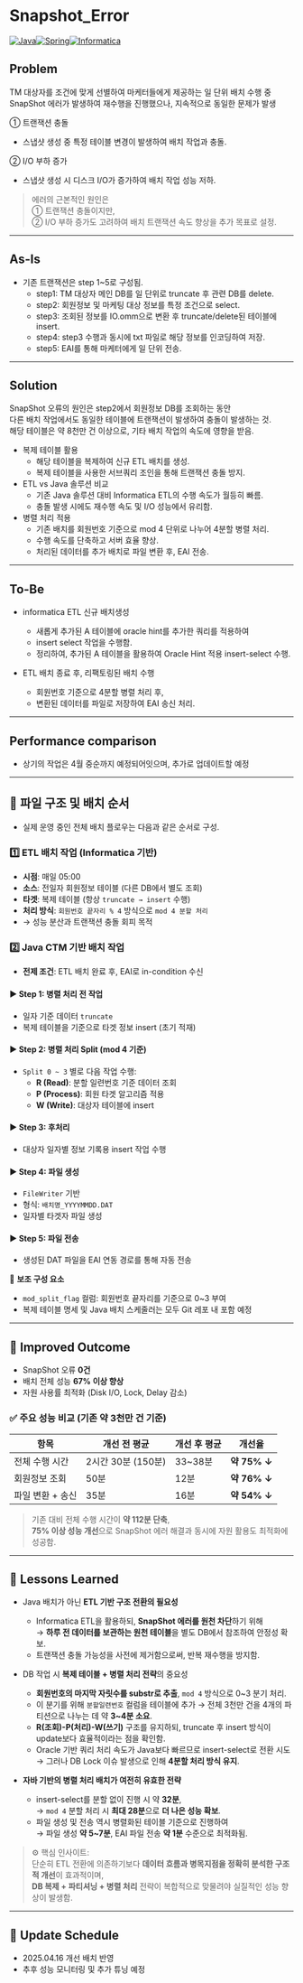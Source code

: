# Snapshot_Error

[![Java](https://img.shields.io/badge/Java-%23ED8B00.svg?style=for-the-badge&logo=java&logoColor=white)](https://www.java.com/)[![Spring](https://img.shields.io/badge/Spring-%236DB33F.svg?style=for-the-badge&logo=spring&logoColor=white)](https://spring.io/)[![Informatica](https://img.shields.io/badge/Informatica-%23FF4F00.svg?style=for-the-badge&logo=informatica&logoColor=white)](https://www.informatica.com/)

## Problem
TM 대상자를 조건에 맞게 선별하여 마케터들에게 제공하는 일 단위 배치 수행 중  
SnapShot 에러가 발생하여 재수행을 진행했으나, 지속적으로 동일한 문제가 발생  

① 트랜잭션 충돌
- 스냅샷 생성 중 특정 테이블 변경이 발생하여 배치 작업과 충돌.  

② I/O 부하 증가  
- 스냅샷 생성 시 디스크 I/O가 증가하여 배치 작업 성능 저하.  

>에러의 근본적인 원인은   
>① 트랜잭션 충돌이지만,   
>② I/O 부하 증가도 고려하여 배치 트랜잭션 속도 향상을 추가 목표로 설정.   
--- 
## As-Is

- 기존 트랜잭션은 step 1~5로 구성됨.
    - step1: TM 대상자 메인 DB를 일 단위로 truncate 후 관련 DB를 delete.
    - step2: 회원정보 및 마케팅 대상 정보를 특정 조건으로 select.
    - step3: 조회된 정보를 IO.omm으로 변환 후 truncate/delete된 테이블에 insert.
    - step4: step3 수행과 동시에 txt 파일로 해당 정보를 인코딩하여 저장.
    - step5: EAI를 통해 마케터에게 일 단위 전송.

--- 
## Solution
SnapShot 오류의 원인은 step2에서 회원정보 DB를 조회하는 동안  
다른 배치 작업에서도 동일한 테이블에 트랜잭션이 발생하여 충돌이 발생하는 것.  
해당 테이블은 약 8천만 건 이상으로, 기타 배치 작업의 속도에 영향을 받음.  

- 복제 테이블 활용
    - 해당 테이블을 복제하여 신규 ETL 배치를 생성.
    - 복제 테이블을 사용한 서브쿼리 조인을 통해 트랜잭션 충돌 방지.
- ETL vs Java 솔루션 비교
    - 기존 Java 솔루션 대비 Informatica ETL의 수행 속도가 월등히 빠름.
    - 충돌 발생 시에도 재수행 속도 및 I/O 성능에서 유리함.
- 병렬 처리 적용
    - 기존 배치를 회원번호 기준으로 mod 4 단위로 나누어 4분할 병렬 처리.
    - 수행 속도를 단축하고 서버 효율 향상.
    - 처리된 데이터를 추가 배치로 파일 변환 후, EAI 전송.
---
## To-Be
- informatica ETL 신규 배치생성
    - 새롭게 추가된 A 테이블에 oracle hint를 추가한 쿼리를 적용하여
    - insert select 작업을 수행함.
    - 정리하여, 추가된 A 테이블을 활용하여 Oracle Hint 적용 insert-select 수행.

- ETL 배치 종료 후, 리팩토링된 배치 수행
    - 회원번호 기준으로 4분할 병렬 처리 후,
    - 변환된 데이터를 파일로 저장하여 EAI 송신 처리.
---
## Performance comparison 
- 상기의 작업은 4월 중순까지 예정되어잇으며, 추가로 업데이트할 예정

---

## 📁 파일 구조 및 배치 순서

- 실제 운영 중인 전체 배치 플로우는 다음과 같은 순서로 구성.

### 1️⃣ ETL 배치 작업 (Informatica 기반)

- **시점**: 매일 05:00
- **소스**: 전일자 회원정보 테이블 (다른 DB에서 별도 조회)
- **타겟**: 복제 테이블 (항상 `truncate → insert` 수행)
- **처리 방식**: `회원번호 끝자리 % 4` 방식으로 `mod 4 분할 처리`
- → 성능 분산과 트랜잭션 충돌 회피 목적

### 2️⃣ Java CTM 기반 배치 작업

- **전제 조건**: ETL 배치 완료 후, EAI로 in-condition 수신

#### ▶ Step 1: 병렬 처리 전 작업

- 일자 기준 데이터 `truncate`
- 복제 테이블을 기준으로 타겟 정보 insert (초기 적재)

#### ▶ Step 2: 병렬 처리 Split (mod 4 기준)

- `Split 0 ~ 3` 별로 다음 작업 수행:
  - **R (Read)**: 분할 일련번호 기준 데이터 조회
  - **P (Process)**: 회원 타겟 알고리즘 적용
  - **W (Write)**: 대상자 테이블에 insert

#### ▶ Step 3: 후처리

- 대상자 일자별 정보 기록용 insert 작업 수행

#### ▶ Step 4: 파일 생성

- `FileWriter` 기반
- 형식: `배치명_YYYYMMDD.DAT`  
- 일자별 타겟자 파일 생성

#### ▶ Step 5: 파일 전송

- 생성된 DAT 파일을 EAI 연동 경로를 통해 자동 전송

📌 **보조 구성 요소**
- `mod_split_flag` 컬럼: 회원번호 끝자리를 기준으로 0~3 부여
- 복제 테이블 명세 및 Java 배치 스케줄러는 모두 Git 레포 내 포함 예정

---
## 🚀 Improved Outcome

- SnapShot 오류 **0건**
- 배치 전체 성능 **67% 이상 향상**
- 자원 사용률 최적화 (Disk I/O, Lock, Delay 감소)

### ✅ 주요 성능 비교 (기존 약 3천만 건 기준)

| 항목 | 개선 전 평균 | 개선 후 평균 | 개선율 |
|------|---------------|---------------|--------|
| 전체 수행 시간 | 2시간 30분 (150분) | 33~38분 | **약 75% ↓** |
| 회원정보 조회 | 50분 | 12분 | **약 76% ↓** |
| 파일 변환 + 송신 | 35분 | 16분 | **약 54% ↓** |

> 기존 대비 전체 수행 시간이 **약 112분 단축**,  
> **75% 이상 성능 개선**으로 SnapShot 에러 해결과 동시에 자원 활용도 최적화에 성공함.

---

## 📘 Lessons Learned

- Java 배치가 아닌 **ETL 기반 구조 전환의 필요성**
  - Informatica ETL을 활용하되, **SnapShot 에러를 원천 차단**하기 위해  
    → **하루 전 데이터를 보관하는 원천 테이블**을 별도 DB에서 참조하여 안정성 확보.
  - 트랜잭션 충돌 가능성을 사전에 제거함으로써, 반복 재수행을 방지함.

- DB 작업 시 **복제 테이블 + 병렬 처리 전략**의 중요성
  - **회원번호의 마지막 자릿수를 substr로 추출**, `mod 4` 방식으로 0~3 분기 처리.
  - 이 분기를 위해 `분할일련번호` 컬럼을 테이블에 추가 → 전체 3천만 건을 4개의 파티션으로 나누는 데 약 **3~4분 소요**.
  - **R(조회)-P(처리)-W(쓰기)** 구조를 유지하되, truncate 후 insert 방식이 update보다 효율적이라는 점을 확인함.
  - Oracle 기반 쿼리 처리 속도가 Java보다 빠르므로 insert-select로 전환 시도 → 그러나 DB Lock 이슈 발생으로 인해 **4분할 처리 방식 유지**.

- **자바 기반의 병렬 처리 배치가 여전히 유효한 전략**
  - insert-select를 분할 없이 진행 시 약 **32분**,  
    → `mod 4` 분할 처리 시 **최대 28분**으로 **더 나은 성능 확보**.
  - 파일 생성 및 전송 역시 병렬화된 테이블 기준으로 진행하여  
    → 파일 생성 **약 5~7분**, EAI 파일 전송 **약 1분** 수준으로 최적화됨.

> ⚙️ 핵심 인사이트:  
> 단순히 ETL 전환에 의존하기보다 **데이터 흐름과 병목지점을 정확히 분석한 구조적 개선**이 효과적이며,  
> **DB 복제 + 파티셔닝 + 병렬 처리** 전략이 복합적으로 맞물려야 실질적인 성능 향상이 발생함.

---

## 📅 Update Schedule

- 2025.04.16 개선 배치 반영  
- 추후 성능 모니터링 및 추가 튜닝 예정

